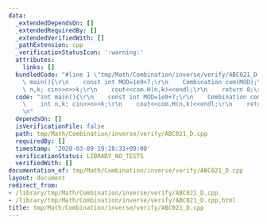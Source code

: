 ```yaml
---
data:
  _extendedDependsOn: []
  _extendedRequiredBy: []
  _extendedVerifiedWith: []
  _pathExtension: cpp
  _verificationStatusIcon: ':warning:'
  attributes:
    links: []
  bundledCode: "#line 1 \"tmp/Math/Combination/inverse/verify/ABC021_D.cpp\"\nint\
    \ main(){\r\n    const int MOD=1e9+7;\r\n    Combination com(MOD);\r\n    int\
    \ n,k; cin>>n>>k;\r\n    cout<<com.H(n,k)<<endl;\r\n    return 0;\r\n}\r\n"
  code: "int main(){\r\n    const int MOD=1e9+7;\r\n    Combination com(MOD);\r\n\
    \    int n,k; cin>>n>>k;\r\n    cout<<com.H(n,k)<<endl;\r\n    return 0;\r\n}\r\
    \n"
  dependsOn: []
  isVerificationFile: false
  path: tmp/Math/Combination/inverse/verify/ABC021_D.cpp
  requiredBy: []
  timestamp: '2020-03-09 19:28:31+09:00'
  verificationStatus: LIBRARY_NO_TESTS
  verifiedWith: []
documentation_of: tmp/Math/Combination/inverse/verify/ABC021_D.cpp
layout: document
redirect_from:
- /library/tmp/Math/Combination/inverse/verify/ABC021_D.cpp
- /library/tmp/Math/Combination/inverse/verify/ABC021_D.cpp.html
title: tmp/Math/Combination/inverse/verify/ABC021_D.cpp
---
```

